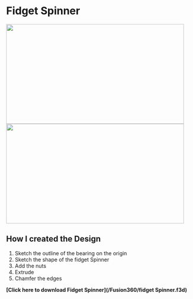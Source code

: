 # Fidget Spinner

<img src="/EP1000/images/fidget_spinner.png" style="width:480px;height:270px;">

<img src="/EP1000/images/fidget_spinner_top.png" style="width:480px;height:270px;">

## How I created the Design
1. Sketch the outline of the bearing on the origin
2. Sketch the shape of the fidget Spinner
3. Add the nuts
4. Extrude
5. Chamfer the edges

**[Click here to download Fidget Spinner](/Fusion360/fidget Spinner.f3d)**
